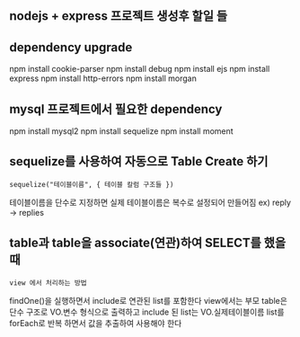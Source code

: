 ## nodejs + express 프로젝트 생성후 할일 들  

## dependency upgrade

npm install cookie-parser
npm install debug
npm install ejs
npm install express
npm install http-errors
npm install morgan

## mysql 프로젝트에서 필요한 dependency

npm install mysql2
npm install sequelize
npm install moment

## sequelize를 사용하여 자동으로 Table Create 하기
    sequelize("테이블이름", { 테이블 칼럼 구조들 })

테이블이름을 단수로 지정하면 실제 테이블이름은 복수로 설정되어 만들어짐
    ex) reply -> replies
    
## table과 table을 associate(연관)하여 SELECT를 했을때
    view 에서 처리하는 방법

findOne()을 실행하면서 include로 연관된 list를 포함한다
view에서는 부모 table은 단수 구조로 VO.변수 형식으로 출력하고
include 된 list는 VO.실제테이블이름 list를
forEach로 반복 하면서 값을 추출하여 사용해야 한다